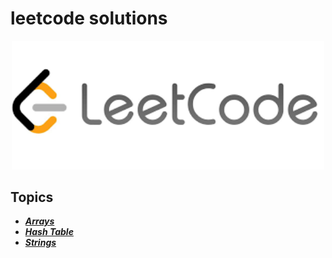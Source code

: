 # leetcode solutions

<p align="center"><img src="https://github.com/m7moudGadallah/leetCode_Solutions/blob/main/leetcode.png?raw=true" width = 500px/></p>

## Topics
- ***[Arrays](https://github.com/m7moudGadallah/leetCode_Solutions/tree/main/Arrays)***
- ***[Hash Table](https://github.com/m7moudGadallah/leetCode_Solutions/tree/main/Hash_Table)***
- ***[Strings](./Strings/)***